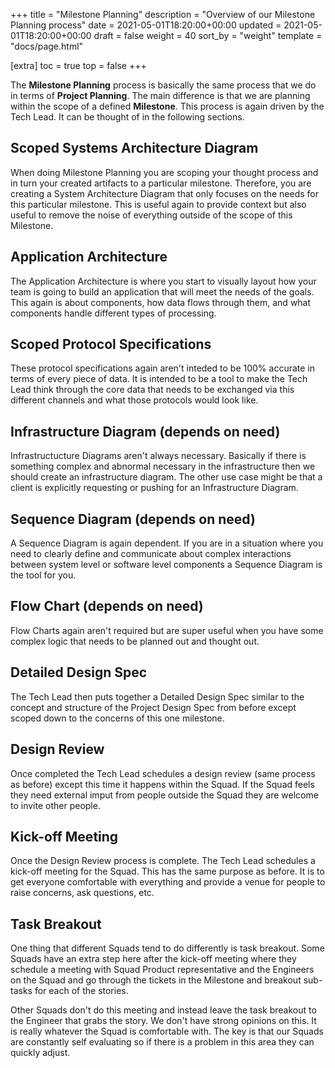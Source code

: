 +++
title = "Milestone Planning"
description = "Overview of our Milestone Planning process"
date = 2021-05-01T18:20:00+00:00
updated = 2021-05-01T18:20:00+00:00
draft = false
weight = 40
sort_by = "weight"
template = "docs/page.html"

[extra]
toc = true
top = false
+++

The **Milestone Planning** process is basically the same process that we do in terms of **Project Planning**. The main difference is that we are planning within the scope of a defined **Milestone**. This process is again driven by the Tech Lead. It can be thought of in the following sections.

## Scoped Systems Architecture Diagram

When doing Milestone Planning you are scoping your thought process and in turn your created artifacts to a particular milestone. Therefore, you are creating a System Architecture Diagram that only focuses on the needs for this particular milestone. This is useful again to provide context but also useful to remove the noise of everything outside of the scope of this Milestone.

## Application Architecture

The Application Architecture is where you start to visually layout how your team is going to build an application that will meet the needs of the goals. This again is about components, how data flows through them, and what components handle different types of processing.

## Scoped Protocol Specifications

These protocol specifications again aren't inteded to be 100% accurate in terms of every piece of data. It is intended to be a tool to make the Tech Lead think through the core data that needs to be exchanged via this different channels and what those protocols would look like.

## Infrastructure Diagram (depends on need)

Infrastructucture Diagrams aren't always necessary. Basically if there is something complex and abnormal necessary in the infrastructure then we should create an infrastructure diagram. The other use case might be that a client is explicitly requesting or pushing for an Infrastructure Diagram.

## Sequence Diagram (depends on need)

A Sequence Diagram is again dependent. If you are in a situation where you need to clearly define and communicate about complex interactions between system level or software level components a Sequence Diagram is the tool for you.

## Flow Chart (depends on need)

Flow Charts again aren't required but are super useful when you have some complex logic that needs to be planned out and thought out.

## Detailed Design Spec

The Tech Lead then puts together a Detailed Design Spec similar to the concept and structure of the Project Design Spec from before except scoped down to the concerns of this one milestone.

## Design Review

Once completed the Tech Lead schedules a design review (same process as before) except this time it happens within the Squad. If the Squad feels they need external imput from people outside the Squad they are welcome to invite other people.

## Kick-off Meeting

Once the Design Review process is complete. The Tech Lead schedules a kick-off meeting for the Squad. This has the same purpose as before. It is to get everyone comfortable with everything and provide a venue for people to raise concerns, ask questions, etc.

## Task Breakout

One thing that different Squads tend to do differently is task breakout. Some Squads have an extra step here after the kick-off meeting where they schedule a meeting with Squad Product representative and the Engineers on the Squad and go through the tickets in the Milestone and breakout sub-tasks for each of the stories.

Other Squads don't do this meeting and instead leave the task breakout to the Engineer that grabs the story. We don't have strong opinions on this. It is really whatever the Squad is comfortable with. The key is that our Squads are constantly self evaluating so if there is a problem in this area they can quickly adjust.
